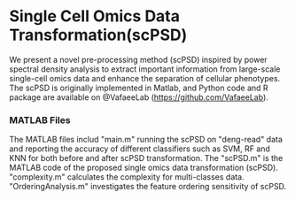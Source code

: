 # Single Cell Omics Data Transformation(scPSD)
We present a novel pre-processing method (scPSD) inspired by power spectral density analysis to extract important information from large-scale single-cell omics data and enhance the separation of cellular phenotypes.
The scPSD is originally implemented in Matlab, and Python code and R package are available on @VafaeeLab (https://github.com/VafaeeLab). 

### MATLAB Files
The MATLAB files includ "main.m" running the scPSD on "deng-read" data and reporting the accuracy of different classifiers such as SVM, RF and KNN for both before and after scPSD transformation. The "scPSD.m" is the MATLAB code of the proposed single omics data transformation (scPSD). "complexity.m" calculates the complexity for multi-classes data. "OrderingAnalysis.m" investigates the feature ordering sensitivity of scPSD.  
